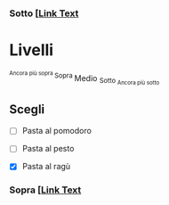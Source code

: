 ### Sotto [[Link Text](Sopra)

# Livelli 
<sup><sup> Ancora più sopra </sup> Sopra </sup> Medio <sub> Sotto <sub> Ancora più sotto </sub></sub>

## Scegli
- [ ] Pasta al pomodoro
- [ ] Pasta al pesto
- [x] Pasta al ragù




























































### Sopra [[Link Text](Sotto)
